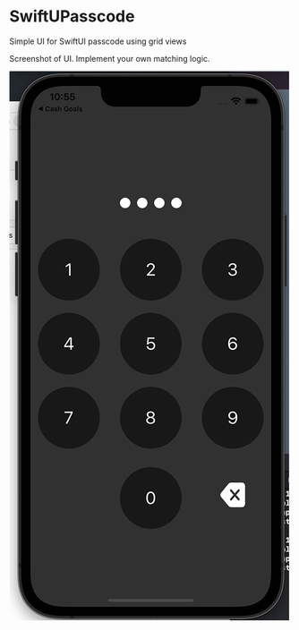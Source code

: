 # SwiftUPasscode

Simple UI for SwiftUI passcode using grid views

Screenshot of UI. Implement your own matching logic.

<img src="screenshot.png" width="500">